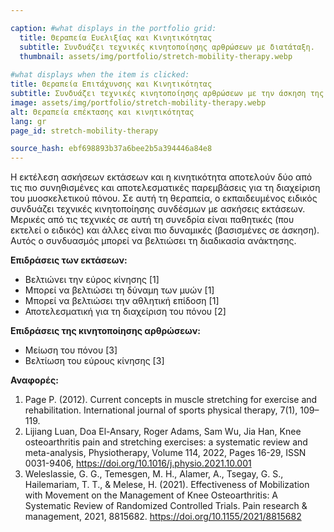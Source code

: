 ```yaml
---

caption: #what displays in the portfolio grid:
  title: Θεραπεία Ευελιξίας και Κινητικότητας
  subtitle: Συνδυάζει τεχνικές κινητοποίησης αρθρώσεων με διατάταξη.
  thumbnail: assets/img/portfolio/stretch-mobility-therapy.webp
  
#what displays when the item is clicked:
title: Θεραπεία Επιτάχυνσης και Κινητικότητας
subtitle: Συνδυάζει τεχνικές κινητοποίησης αρθρώσεων με την άσκηση της εκτεταμένης.
image: assets/img/portfolio/stretch-mobility-therapy.webp
alt: Θεραπεία επέκτασης και κινητικότητας
lang: gr
page_id: stretch-mobility-therapy

source_hash: ebf698893b37a6bee2b5a394446a84e8
---
```

Η εκτέλεση ασκήσεων εκτάσεων και η κινητικότητα αποτελούν δύο από τις πιο συνηθισμένες και αποτελεσματικές παρεμβάσεις για τη διαχείριση του μυοσκελετικού πόνου. Σε αυτή τη θεραπεία, ο εκπαιδευμένος ειδικός συνδυάζει τεχνικές κινητοποίησης συνδέσμων με ασκήσεις εκτάσεων. Μερικές από τις τεχνικές σε αυτή τη συνεδρία είναι παθητικές (που εκτελεί ο ειδικός) και άλλες είναι πιο δυναμικές (βασισμένες σε άσκηση). Αυτός ο συνδυασμός μπορεί να βελτιώσει τη διαδικασία ανάκτησης.

**Επιδράσεις των εκτάσεων:**  
- Βελτιώνει την εύρος κίνησης [1]  
- Μπορεί να βελτιώσει τη δύναμη των μυών [1]  
- Μπορεί να βελτιώσει την αθλητική επίδοση [1]  
- Αποτελεσματική για τη διαχείριση του πόνου [2]  

**Επιδράσεις της κινητοποίησης αρθρώσεων:**  
- Μείωση του πόνου [3]  
- Βελτίωση του εύρους κίνησης [3]  

**Αναφορές:**  
1. Page P. (2012). Current concepts in muscle stretching for exercise and rehabilitation. International journal of sports physical therapy, 7(1), 109–119.
2. Lijiang Luan, Doa El-Ansary, Roger Adams, Sam Wu, Jia Han, Knee osteoarthritis pain and stretching exercises: a systematic review and meta-analysis, Physiotherapy, Volume 114, 2022, Pages 16-29, ISSN 0031-9406, https://doi.org/10.1016/j.physio.2021.10.001
3. Weleslassie, G. G., Temesgen, M. H., Alamer, A., Tsegay, G. S., Hailemariam, T. T., & Melese, H. (2021). Effectiveness of Mobilization with Movement on the Management of Knee Osteoarthritis: A Systematic Review of Randomized Controlled Trials. Pain research & management, 2021, 8815682. https://doi.org/10.1155/2021/8815682